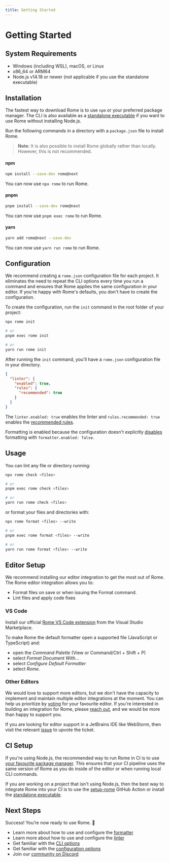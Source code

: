 ```yaml
---
title: Getting Started
---
```


# Getting Started

## System Requirements

* Windows (including WSL), macOS, or Linux
* x86_64 or ARM64
* Node.js v14.18 or newer (not applicable if you use the standalone executable)

## Installation

The fastest way to download Rome is to use `npm` or your preferred package manager. The CLI is also available as a [standalone executable](/standalone-executable) if you want to use Rome without installing Node.js.

Run the following commands in a directory with a `package.json` file to install Rome.

> **Note**: It is also possible to install Rome globally rather than locally. However, this is not recommended.


#### npm

```bash
npm install --save-dev rome@next
```

You can now use `npx rome` to run Rome.

#### pnpm

```bash
pnpm install --save-dev rome@next
```

You can now use `pnpm exec rome` to run Rome.


#### yarn

```bash
yarn add rome@next --save-dev
```

You can now use `yarn run rome` to run Rome.

## Configuration

We recommend creating a `rome.json` configuration file for each project. It eliminates  the need to repeat the CLI options every time you run a command and ensures that Rome applies the same configuration in your editor. If you're happy with Rome's defaults, you don't have to create the configuration.

To create the configuration, run the `init` command in the root folder of your project:

```bash
npx rome init

# or
pnpm exec rome init

# or
yarn run rome init
```

After running the `init` command, you'll have a `rome.json` configuration file in your directory.

```json
{
  "linter": {
    "enabled": true,
    "rules": {
      "recommended": true
    }
  }
}
```


The `linter.enabled: true` enables the linter and `rules.recommended: true` enables the [recommended rules](/lint/rules/).

Formatting is enabled because the configuration doesn't explicitly [disables](/configuration/#formatterenabled) formatting with `formatter.enabled: false`.

## Usage

You can lint any file or directory running:

```bash
npx rome check <files>

# or
pnpm exec rome check <files>

# or
yarn run rome check <files>
```

or format your files and directories with:


```bash
npx rome format <files> --write

# or
pnpm exec rome format <files> --write

# or
yarn run rome format <files> --write
```

<!-- Make sure to update the redirect in `static/_redirects` when changing the editors title -->
## Editor Setup

We recommend installing our editor integration to get the most out of Rome. The Rome editor integration allows you to:

* Format files on save or when issuing the Format command.
* Lint files and apply code fixes

### VS Code

Install our official [Rome VS Code extension](https://marketplace.visualstudio.com/items?itemName=rome.rome) from the Visual Studio Marketplace.

To make Rome the default formatter open a supported file (JavaScript or TypeScript) and:

* open the *Command Palette* (View or Command/Ctrl + Shift + P)
* select  *Format Document With...*
* select *Configure Default Formatter*
* select *Rome*.

### Other Editors

We would love to support more editors, but we don't have the capacity to implement and maintain multiple editor integrations at the moment. You can help us prioritize by [voting](https://github.com/rome/tools/discussions/3544) for your favourite editor. If you're interested in building an integration for Rome, please [reach out](https://github.com/rome/tools/issues/2390), and we would be more than happy to support you.

If you are looking for editor support in a JetBrains IDE like WebStorm, then visit the relevant [issue](https://youtrack.jetbrains.com/issue/WEB-46895/Support-for-Romejs) to upvote the ticket.


## CI Setup

If you're using Node.js, the recommended way to run Rome in CI is to use [your favourite package manager](/guides/getting-started#installation). This ensures that your CI pipeline uses the same version of Rome as you do inside of the editor or when running local CLI commands.


If you are working on a project that isn't using Node.js, then the best way to integrate Rome into your CI is to use the [setup-rome](https://github.com/rome/setup-rome#usage) GitHub Action or install the [standalone executable](/standalone-executable).


## Next Steps

Success! You’re now ready to use Rome. 🥳

* Learn more about how to use and configure the [formatter](/formatter)
* Learn more about how to use and configure the [linter](/linter)
* Get familiar with the [CLI options](/cli)
* Get familiar with the [configuration options](/configuration)
* Join our [community on Discord](https://discord.gg/rome)
